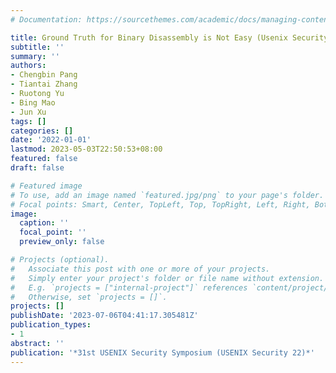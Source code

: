 ```yaml
---
# Documentation: https://sourcethemes.com/academic/docs/managing-content/

title: Ground Truth for Binary Disassembly is Not Easy (Usenix Security 2022)
subtitle: ''
summary: ''
authors:
- Chengbin Pang
- Tiantai Zhang
- Ruotong Yu
- Bing Mao
- Jun Xu
tags: []
categories: []
date: '2022-01-01'
lastmod: 2023-05-03T22:50:53+08:00
featured: false
draft: false

# Featured image
# To use, add an image named `featured.jpg/png` to your page's folder.
# Focal points: Smart, Center, TopLeft, Top, TopRight, Left, Right, BottomLeft, Bottom, BottomRight.
image:
  caption: ''
  focal_point: ''
  preview_only: false

# Projects (optional).
#   Associate this post with one or more of your projects.
#   Simply enter your project's folder or file name without extension.
#   E.g. `projects = ["internal-project"]` references `content/project/deep-learning/index.md`.
#   Otherwise, set `projects = []`.
projects: []
publishDate: '2023-07-06T04:41:17.305481Z'
publication_types:
- 1
abstract: ''
publication: '*31st USENIX Security Symposium (USENIX Security 22)*'
---
```

